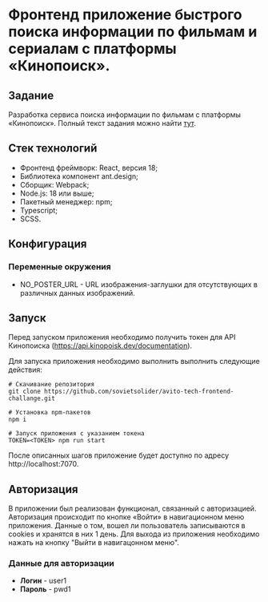 # Фронтенд приложение быстрого поиска информации по фильмам и сериалам с платформы «Кинопоиск».
## Задание

Разработка сервиса поиска информации по фильмам с платформы «Кинопоиск».
Полный текст задания можно найти [тут](https://github.com/avito-tech/frontend-trainee-assignment-2024).

## Стек технологий
* Фронтенд фреймворк: React, версия 18;
* Библиотека компонент ant.design;
* Сборщик: Webpack;
* Node.js: 18 или выше;
* Пакетный менеджер: npm;
* Typescript;
* SCSS.
## Конфигурация
### Переменные окружения
* NO_POSTER_URL - URL изображения-заглушки для отсутствующих в различных данных изображений.
## Запуск
Перед запуском приложения необходимо получить токен для API Кинопоиска (https://api.kinopoisk.dev/documentation).

Для запуска приложения необходимо выполнить выполнить следующие действия:

```
# Скачивание репозитория
git clone https://github.com/sovietsolider/avito-tech-frontend-challange.git

# Установка npm-пакетов
npm i

# Запуск приложения с указанием токена
TOKEN=<TOKEN> npm run start
```
После описанных шагов приложение будет доступно по адресу http://localhost:7070.
## Авторизация
В приложении был реализован функционал, связанный с авторизацией. Авторизация происходит по кнопке «Войти» в навигационном меню приложения. Данные о том, вошел ли пользователь записываются в cookies и хранятся в них 1 день. Для выхода из приложения необходимо нажать на кнопку "Выйти в навигацонном меню".
### Данные для авторизации
* **Логин** - user1
* **Пароль** - pwd1
